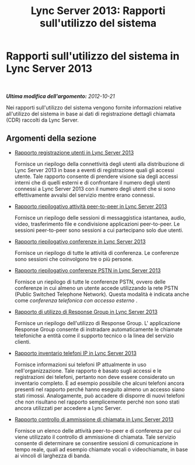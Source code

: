 ﻿---
title: "Lync Server 2013: Rapporti sull'utilizzo del sistema"
TOCTitle: Rapporti sull'utilizzo del sistema
ms:assetid: 187d316d-2456-417e-b636-05527a18ef06
ms:mtpsurl: https://technet.microsoft.com/it-it/library/Gg558618(v=OCS.15)
ms:contentKeyID: 49299818
ms.date: 08/24/2015
mtps_version: v=OCS.15
ms.translationtype: HT
---

# Rapporti sull'utilizzo del sistema in Lync Server 2013

 

_**Ultima modifica dell'argomento:** 2012-10-21_

Nei rapporti sull'utilizzo del sistema vengono fornite informazioni relative all'utilizzo del sistema in base ai dati di registrazione dettagli chiamata (CDR) raccolti da Lync Server.

## Argomenti della sezione

  - [Rapporto registrazione utenti in Lync Server 2013](lync-server-2013-user-registration-report.md)
    
    Fornisce un riepilogo della connettività degli utenti alla distribuzione di Lync Server 2013 in base a eventi di registrazione quali gli accessi utente. Tale rapporto consente di prendere visione sia degli accessi interni che di quelli esterni e di confrontare il numero degli utenti connessi a Lync Server 2013 con il numero degli utenti che si sono effettivamente avvalsi del servizio mentre erano connessi.

  - [Rapporto riepilogativo attività peer-to-peer in Lync Server 2013](lync-server-2013-peer-to-peer-activity-summary-report.md)
    
    Fornisce un riepilogo delle sessioni di messaggistica istantanea, audio, video, trasferimento file e condivisione applicazioni peer-to-peer. Le sessioni peer-to-peer sono sessioni a cui partecipano solo due utenti.

  - [Rapporto riepilogativo conferenze in Lync Server 2013](lync-server-2013-conference-summary-report.md)
    
    Fornisce un riepilogo di tutte le attività di conferenza. Le conferenze sono sessioni che coinvolgono tre o più persone.

  - [Rapporto riepilogativo conferenze PSTN in Lync Server 2013](lync-server-2013-pstn-conference-summary-report.md)
    
    Fornisce un riepilogo di tutte le conferenze PSTN, ovvero delle conferenze in cui almeno un utente accede utilizzando la rete PSTN (Public Switched Telephone Network). Questa modalità è indicata anche come *conferenza telefonica con accesso esterno* .

  - [Rapporto di utilizzo di Response Group in Lync Server 2013](lync-server-2013-response-group-usage-report.md)
    
    Fornisce un riepilogo dell'utilizzo di Response Group. L' applicazione Response Group consente di instradare automaticamente le chiamate telefoniche a entità come il supporto tecnico o la linea del servizio clienti.

  - [Rapporto inventario telefoni IP in Lync Server 2013](lync-server-2013-ip-phone-inventory-report.md)
    
    Fornisce informazioni sui telefoni IP attualmente in uso nell'organizzazione. Tale rapporto è basato sugli accessi e le registrazioni dei telefoni, pertanto non deve essere considerato un inventario completo. È ad esempio possibile che alcuni telefoni ancora presenti nel rapporto perché hanno eseguito almeno un accesso siano stati rimossi. Analogamente, può accadere di disporre di nuovi telefoni che non risultano nel rapporto semplicemente perché non sono stati ancora utilizzati per accedere a Lync Server.

  - [Rapporto controllo di ammissione di chiamata in Lync Server 2013](lync-server-2013-call-admission-control-report.md)
    
    Fornisce un elenco delle attività peer-to-peer e di conferenza per cui viene utilizzato il controllo di ammissione di chiamata. Tale servizio consente di determinare se consentire sessioni di comunicazione in tempo reale, quali ad esempio chiamate vocali o videochiamate, in base ai vincoli di larghezza di banda.

